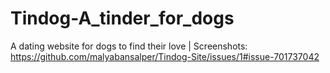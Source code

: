 # Tindog-A_tinder_for_dogs
A dating website for dogs to find their love | Screenshots:
https://github.com/malyabansalper/Tindog-Site/issues/1#issue-701737042

